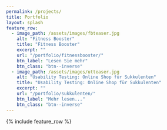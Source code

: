 ```yaml
---
permalink: /projects/
title: Portfolio
layout: splash
feature_row:
  - image_path: /assets/images/fbteaser.jpg
    alt: "Fitness Booster"
    title: "Fitness Booster"
    excerpt: ""
    url: "/portfolio/fitnessbooster/"
    btn_label: "Lesen Sie mehr"
    btn_class: "btn--inverse"
  - image_path: /assets/images/utteaser.jpg
    alt: "Usability Testing: Online Shop für Sukkulenten"
    title: "Usability Testing: Online Shop für Sukkulenten"
    excerpt: ""
    url: "/portfolio/sukkulenten/"
    btn_label: "Mehr lesen..."
    btn_class: "btn--inverse"
---
```




{% include feature_row %}

